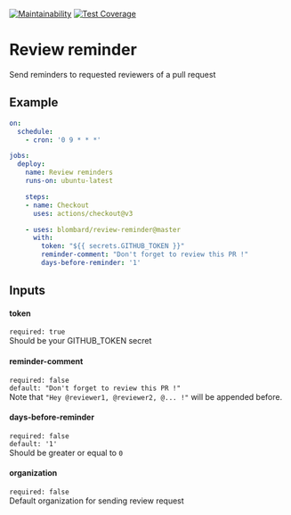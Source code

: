 [![Maintainability](https://api.codeclimate.com/v1/badges/9ca3572ed6d55c403b49/maintainability)](https://codeclimate.com/github/blombard/review-reminder/maintainability) [![Test Coverage](https://api.codeclimate.com/v1/badges/9ca3572ed6d55c403b49/test_coverage)](https://codeclimate.com/github/blombard/review-reminder/test_coverage)

# Review reminder
Send reminders to requested reviewers of a pull request

## Example

```yml
on:
  schedule:
    - cron: '0 9 * * *'

jobs:
  deploy:
    name: Review reminders
    runs-on: ubuntu-latest

    steps:
    - name: Checkout
      uses: actions/checkout@v3

    - uses: blombard/review-reminder@master
      with:
        token: "${{ secrets.GITHUB_TOKEN }}"
        reminder-comment: "Don't forget to review this PR !"
        days-before-reminder: '1'
```

## Inputs
#### token
`required: true`\
Should be your GITHUB_TOKEN secret

#### reminder-comment
`required: false`\
`default: "Don't forget to review this PR !"`\
Note that `"Hey @reviewer1, @reviewer2, @... !"` will be appended before.

#### days-before-reminder
`required: false`\
`default: '1'`\
Should be greater or equal to `0`

#### organization
`required: false`\
Default organization for sending review request